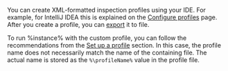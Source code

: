 [//]: # (title: Custom XML profiles)

You can create XML-formatted inspection profiles using your IDE. For example, for IntelliJ IDEA this is explained
on the [Configure profiles](https://www.jetbrains.com/help/idea/customizing-profiles.html) page.  After you create a 
profile, you can [export](https://www.jetbrains.com/help/idea/customizing-profiles.html#export-and-import-a-profile) it 
to file.

To run %instance% with the custom profile, you can follow the recommendations from the 
[Set up a profile](inspection-profiles.md#Set+up+a+profile) section. In this case, the profile name does not necessarily 
match the name of the containing file. The actual name is stored as the `%\profileName%` value in the profile file.

